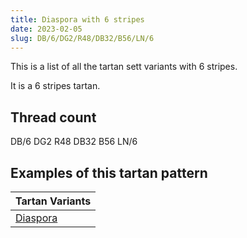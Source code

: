 ```yaml
---
title: Diaspora with 6 stripes
date: 2023-02-05
slug: DB/6/DG2/R48/DB32/B56/LN/6
---
```

This is a list of all the tartan sett variants with 6 stripes.

It is a 6 stripes tartan.


## Thread count
DB/6 DG2 R48 DB32 B56 LN/6

## Examples of this tartan pattern

| Tartan Variants |
|---------------|
| [Diaspora](/variants/db/6/dg2/r48/db32/b56/ln/6-b304080-db102040-dg004010-lne0e0e0-rc00020)||
